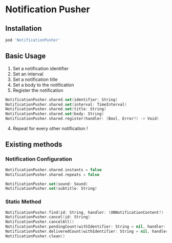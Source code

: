 #  Notification Pusher

## Installation

```ruby
pod 'NotificationPusher'
```

## Basic Usage

1. Set a notification identifier
2. Set an interval
3. Set a notification title
4. Set a body to the notification
5. Register the notification
```swift
NotificationPusher.shared.set(identifier: String)
NotificationPusher.shared.set(interval: TimeInterval)
NotificationPusher.shared.set(title: String)
NotificationPusher.shared.set(body: String)
NotificationPusher.shared.register(handler: (Bool, Error?) -> Void)
```

4. Repeat for every other notification !

## Existing methods

### Notification Configuration
```swift
NotificationPusher.shared.instants = false
NotificationPusher.shared.repeats = false

NotificationPusher.set(sound: Sound)
NotificationPusher.set(subtitle: String)
```

### Static Method
```swift
NotificationPusher.find(id: String, handler: (UNNotificationContent?) -> Void)
NotificationPusher.cancel(id: String)
NotificationPusher.cancelAll()
NotificationPusher.pendingCount(withIdentifier: String = nil, handler: ((Int) -> Void))
NotificationPusher.deliveredCount(withIdentifier: String = nil, handler: ((Int) -> Void))
NotificationPusher.clean()
```
